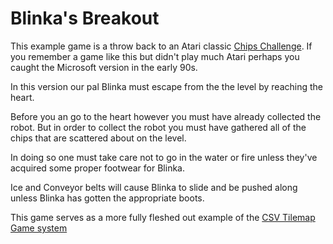 # Blinka's Breakout
This example game is a throw back to an Atari classic [Chips Challenge](https://en.wikipedia.org/wiki/Chip's_Challenge). If you remember a game like this but didn't play much Atari perhaps you caught the Microsoft version in the early 90s. 

In this version our pal Blinka must escape from the the level by reaching the heart.

Before you an go to the heart however you must have already collected the robot. But in order to collect the robot you must have gathered all of the chips that are scattered about on the level. 

In doing so one must take care not to go in the water or fire unless they've acquired some proper footwear for Blinka. 

Ice and Conveyor belts will cause Blinka to slide and be pushed along unless Blinka has gotten the appropriate boots.

This game serves as a more fully fleshed out example of the [CSV Tilemap Game system](https://hackaday.io/project/168653-csv-tilemap-game)
